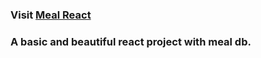 ### Visit [Meal React](https://grand-faloodeh-79a76c.netlify.app)
### A basic and beautiful react project with meal db.
